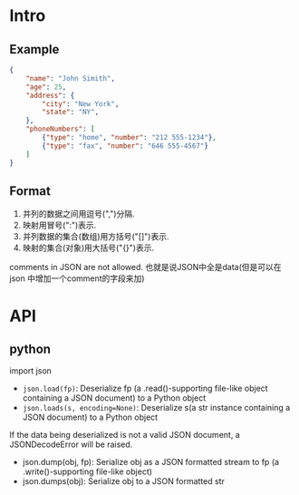 # Intro
## Example
```json
{
	"name": "John Simith",
	"age": 25,
	"address": {
		"city": "New York",
		"state": "NY",
	},
	"phoneNumbers": [
		{"type": "home", "number": "212 555-1234"},
		{"type": "fax", "number": "646 555-4567"}
	]
}
```

## Format
1. 并列的数据之间用逗号(",")分隔. 
2. 映射用冒号(":")表示. 
3. 并列数据的集合(数组)用方括号("[]")表示. 
4. 映射的集合(对象)用大括号("{}")表示.

comments in JSON are not allowed.
也就是说JSON中全是data(但是可以在json 中增加一个comment的字段来加)

# API
## python
import json

- `json.load(fp)`: Deserialize fp (a .read()-supporting file-like object containing a JSON document) to a Python object
- `json.loads(s, encoding=None)`: Deserialize s(a str instance containing a JSON document) to a Python object

If the data being deserialized is not a valid JSON document, a JSONDecodeError will be raised.

- json.dump(obj, fp): Serialize obj as a JSON formatted stream to fp (a .write()-supporting file-like object)
- json.dumps(obj): Serialize obj to a JSON formatted str

